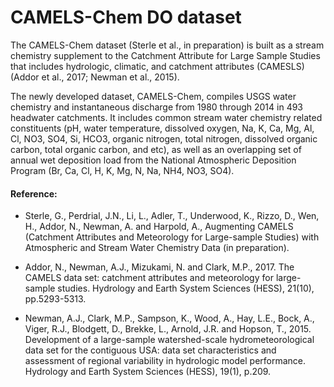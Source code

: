 # CAMELS-Chem DO dataset
The CAMELS-Chem dataset (Sterle et al., in preparation) is built as a stream chemistry supplement to the Catchment Attribute for Large Sample Studies that includes hydrologic, climatic, and catchment attributes (CAMESLS) (Addor et al., 2017; Newman et al., 2015). 

The newly developed dataset, CAMELS-Chem, compiles USGS water chemistry and instantaneous discharge from 1980 through 2014 in 493 headwater catchments. It includes common stream water chemistry related constituents (pH, water temperature, dissolved oxygen, Na, K, Ca, Mg, Al, Cl, NO3, SO4, Si, HCO3, organic nitrogen, total nitrogen, dissolved organic carbon, total organic carbon, and etc), as well as an overlapping set of annual wet deposition load from the National Atmospheric Deposition Program (Br, Ca, Cl, H, K, Mg, N, Na, NH4, NO3, SO4). 

#### Reference:
- Sterle, G., Perdrial, J.N., Li, L., Adler, T., Underwood, K., Rizzo, D., Wen, H., Addor, N., Newman, A. and Harpold, A., Augmenting CAMELS (Catchment Attributes and Meteorology for Large-sample Studies) with Atmospheric and Stream Water Chemistry Data (in preparation).

- Addor, N., Newman, A.J., Mizukami, N. and Clark, M.P., 2017. The CAMELS data set: catchment attributes and meteorology for large-sample studies. Hydrology and Earth System Sciences (HESS), 21(10), pp.5293-5313.

- Newman, A.J., Clark, M.P., Sampson, K., Wood, A., Hay, L.E., Bock, A., Viger, R.J., Blodgett, D., Brekke, L., Arnold, J.R. and Hopson, T., 2015. Development of a large-sample watershed-scale hydrometeorological data set for the contiguous USA: data set characteristics and assessment of regional variability in hydrologic model performance. Hydrology and Earth System Sciences (HESS), 19(1), p.209.
